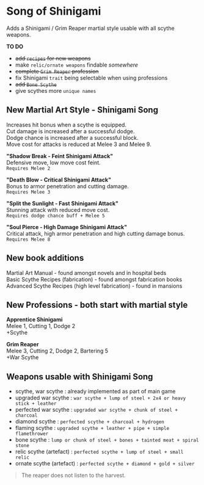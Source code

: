 # Song of Shinigami

Adds a Shinigami / Grim Reaper martial style usable with all scythe weapons.

**TO DO**  
+ ~~add `recipes` for new weapons~~
+ make `relic/ornate weapons` findable _somewhere_
+ ~~complete `Grim Reaper` profession~~
+ fix Shinigami `trait` being selectable when using professions
+ ~~add `Bone Scythe`~~
+ give scythes more `unique names`

## New Martial Art Style - Shinigami Song

Increases hit bonus when a scythe is equipped.  
Cut damage is increased after a successful dodge.  
Dodge chance is increased after a successful block.  
Move cost for attacks is reduced at Melee 3 and Melee 9.  

**"Shadow Break - Feint Shinigami Attack"**  
Defensive move, low move cost feint.  
`Requires Melee 2`

**"Death Blow - Critical Shinigami Attack"**  
Bonus to armor penetration and cutting damage.  
`Requires Melee 3`  

**"Split the Sunlight - Fast Shinigami Attack"**  
Stunning attack with reduced move cost.  
`Requires dodge chance buff + Melee 5`

**"Soul Pierce - High Damage Shinigami Attack"**  
Critical attack, high armor penetration and high cutting damage bonus.  
`Requires Melee 8`

## New book additions

Martial Art Manual - found amongst novels and in hospital beds  
Basic Scythe Recipes (fabrication) - found amongst fabrication books  
Advanced Scythe Recipes (high level fabrication) - found in mansions

## New Professions - both start with martial style

**Apprentice Shinigami**  
	Melee 1, Cutting 1, Dodge 2  
	+Scythe

**Grim Reaper**  
	Melee 3, Cutting 2, Dodge 2, Bartering 5  
	+War Scythe

## Weapons usable with Shinigami Song

* scythe, war scythe : already implemented as part of main game
* upgraded war scythe : `war scythe + lump of steel + 2x4 or heavy stick + leather`
* perfected war scythe : `upgraded war scythe + chunk of steel + charcoal`
* diamond scythe : `perfected scythe + charcoal + hydrogen`
* flaming scythe : `upgraded scythe + leather + pipe + simple flamethrower`
* bone scythe : `lump or chunk of steel + bones + tainted meat + spiral stone`
* relic scythe (artefact) : `perfected scythe + lump of steel + small relic`
* ornate scythe (artefact) : `perfected scythe + diamond + gold + silver`

>The reaper does not listen to the harvest.
